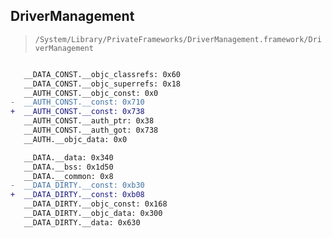 ## DriverManagement

> `/System/Library/PrivateFrameworks/DriverManagement.framework/DriverManagement`

```diff

   __DATA_CONST.__objc_classrefs: 0x60
   __DATA_CONST.__objc_superrefs: 0x18
   __AUTH_CONST.__objc_const: 0x0
-  __AUTH_CONST.__const: 0x710
+  __AUTH_CONST.__const: 0x738
   __AUTH_CONST.__auth_ptr: 0x38
   __AUTH_CONST.__auth_got: 0x738
   __AUTH.__objc_data: 0x0

   __DATA.__data: 0x340
   __DATA.__bss: 0x1d50
   __DATA.__common: 0x8
-  __DATA_DIRTY.__const: 0xb30
+  __DATA_DIRTY.__const: 0xb08
   __DATA_DIRTY.__objc_const: 0x168
   __DATA_DIRTY.__objc_data: 0x300
   __DATA_DIRTY.__data: 0x630

```
